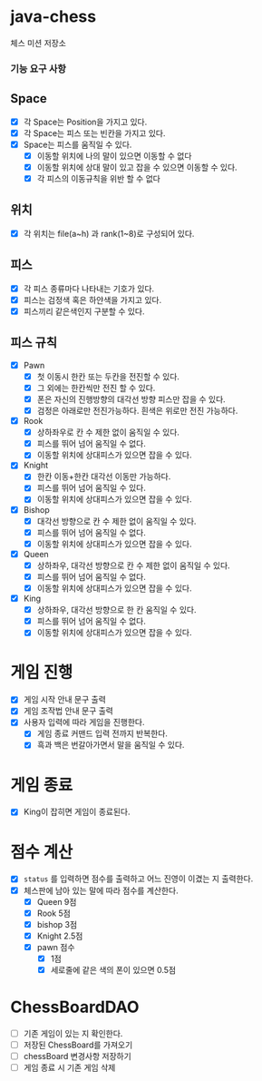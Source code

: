 # java-chess

체스 미션 저장소

### 기능 요구 사항

## Space

- [x] 각 Space는 Position을 가지고 있다.
- [x] 각 Space는 피스 또는 빈칸을 가지고 있다.
- [x] Space는 피스를 움직일 수 있다.
    - [x] 이동할 위치에 나의 말이 있으면 이동할 수 없다
    - [x] 이동할 위치에 상대 말이 있고 잡을 수 있으면 이동할 수 있다.
    - [x] 각 피스의 이동규칙을 위반 할 수 없다

## 위치

- [x] 각 위치는 file(a~h) 과 rank(1~8)로 구성되어 있다.

## 피스

- [x] 각 피스 종류마다 나타내는 기호가 있다.
- [x] 피스는 검정색 혹은 하얀색을 가지고 있다.
- [x] 피스끼리 같은색인지 구분할 수 있다.

## 피스 규칙

- [x] Pawn
    - [x] 첫 이동시 한칸 또는 두칸을 전진할 수 있다.
    - [x] 그 외에는 한칸씩만 전진 할 수 있다.
    - [x] 폰은 자신의 진행방향의 대각선 방향 피스만 잡을 수 있다.
    - [x] 검정은 아래로만 전진가능하다. 흰색은 위로만 전진 가능하다.
- [x] Rook
    - [x] 상하좌우로 칸 수 제한 없이 움직일 수 있다.
    - [x] 피스를 뛰어 넘어 움직일 수 없다.
    - [x] 이동할 위치에 상대피스가 있으면 잡을 수 있다.
- [x] Knight
    - [x] 한칸 이동+한칸 대각선 이동만 가능하다.
    - [x] 피스를 뛰어 넘어 움직일 수 있다.
    - [x] 이동할 위치에 상대피스가 있으면 잡을 수 있다.
- [x] Bishop
    - [x] 대각선 방향으로 칸 수 제한 없이 움직일 수 있다.
    - [x] 피스를 뛰어 넘어 움직일 수 없다.
    - [x] 이동할 위치에 상대피스가 있으면 잡을 수 있다.
- [x] Queen
    - [x] 상하좌우, 대각선 방향으로 칸 수 제한 없이 움직일 수 있다.
    - [x] 피스를 뛰어 넘어 움직일 수 없다.
    - [x] 이동할 위치에 상대피스가 있으면 잡을 수 있다.
- [x] King
    - [x] 상하좌우, 대각선 방향으로 한 칸 움직일 수 있다.
    - [x] 피스를 뛰어 넘어 움직일 수 없다.
    - [x] 이동할 위치에 상대피스가 있으면 잡을 수 있다.

# 게임 진행

- [x] 게임 시작 안내 문구 출력
- [x] 게임 조작법 안내 문구 출력
- [x] 사용자 입력에 따라 게임을 진행한다.
    - [x] 게임 종료 커맨드 입력 전까지 반복한다.
    - [x] 흑과 백은 번갈아가면서 말을 움직일 수 있다.

# 게임 종료

- [x] King이 잡히면 게임이 종료된다.

# 점수 계산

- [x] `status` 를 입력하면 점수를 출력하고 어느 진영이 이겼는 지 출력한다.
- [x] 체스판에 남아 있는 말에 따라 점수를 계산한다.
    - [x] Queen 9점
    - [x] Rook 5점
    - [x] bishop 3점
    - [x] Knight 2.5점
    - [x] pawn 점수
        - [x] 1점
        - [x] 세로줄에 같은 색의 폰이 있으면 0.5점

# ChessBoardDAO
- [ ] 기존 게임이 있는 지 확인한다.
- [ ] 저장된 ChessBoard를 가져오기
- [ ] chessBoard 변경사항 저장하기
- [ ] 게임 종료 시 기존 게임 삭제
